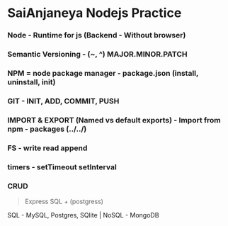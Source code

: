 # SaiAnjaneya Nodejs Practice

### Node - Runtime for js (Backend - Without browser)

### Semantic Versioning - (~, ^) MAJOR.MINOR.PATCH

### NPM = node package manager - package.json (install, uninstall, init)

### GIT - INIT, ADD, COMMIT, PUSH

### IMPORT & EXPORT (Named vs default exports) - Import from npm - packages (../../)

### FS - write read append

### timers - setTimeout setInterval

### CRUD

> Express
> SQL + (postgress)

SQL - MySQL, Postgres, SQlite | NoSQL - MongoDB
